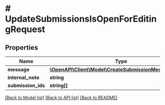 # # UpdateSubmissionsIsOpenForEditingRequest

## Properties

Name | Type | Description | Notes
------------ | ------------- | ------------- | -------------
**message** | [**\OpenAPI\Client\Model\CreateSubmissionMessageRequest**](CreateSubmissionMessageRequest.md) |  | [optional]
**internal_note** | **string** |  | [optional]
**submission_ids** | **string[]** |  |

[[Back to Model list]](../../README.md#models) [[Back to API list]](../../README.md#endpoints) [[Back to README]](../../README.md)
